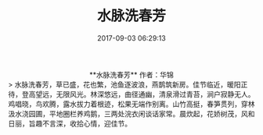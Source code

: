﻿---
title: 水脉洗春芳
date: 2017-09-03 06:29:13
category: ["诗词"]
tags: ["诗词"]
---

<center>
**水脉洗春芳**   
作者：华锦
<!--more-->
</center>
> 水脉洗春芳，草已盛，花也繁，池鱼逐波浪，燕鹊筑新房。佳节临近，暖阳正待，登高望远，无限风光。林深悠远，曲径通幽，清泉滑过青苔，涧户寂静无人。鸡唱晓，鸟欢腾，露水拔力着根迹，松果无端作别离。山竹高挺，春笋贯列，穿林汲水浇园圃，平地圈栏养鸡鹅，三两处浣衣闲谈话家常。晨炊起，花娇树茂，风和日丽，旨趣不言深，收拾心情，迎佳节。

